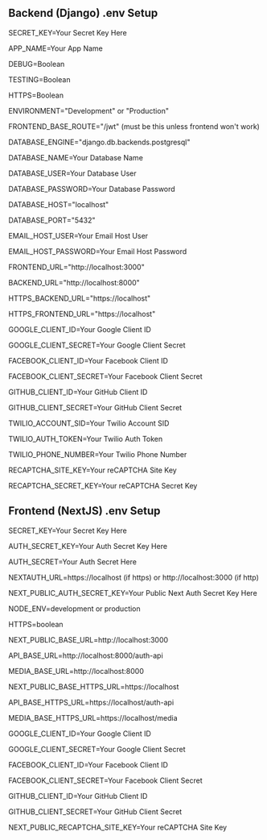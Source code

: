 ## Backend (Django) .env Setup

SECRET_KEY=Your Secret Key Here

APP_NAME=Your App Name

DEBUG=Boolean

TESTING=Boolean

HTTPS=Boolean

ENVIRONMENT="Development" or "Production"

FRONTEND_BASE_ROUTE="/jwt" (must be this unless frontend won't work)

DATABASE_ENGINE="django.db.backends.postgresql"

DATABASE_NAME=Your Database Name

DATABASE_USER=Your Database User

DATABASE_PASSWORD=Your Database Password

DATABASE_HOST="localhost"

DATABASE_PORT="5432"

EMAIL_HOST_USER=Your Email Host User

EMAIL_HOST_PASSWORD=Your Email Host Password

FRONTEND_URL="http://localhost:3000"

BACKEND_URL="http://localhost:8000"

HTTPS_BACKEND_URL="https://localhost"

HTTPS_FRONTEND_URL="https://localhost"

GOOGLE_CLIENT_ID=Your Google Client ID

GOOGLE_CLIENT_SECRET=Your Google Client Secret

FACEBOOK_CLIENT_ID=Your Facebook Client ID

FACEBOOK_CLIENT_SECRET=Your Facebook Client Secret

GITHUB_CLIENT_ID=Your GitHub Client ID

GITHUB_CLIENT_SECRET=Your GitHub Client Secret

TWILIO_ACCOUNT_SID=Your Twilio Account SID

TWILIO_AUTH_TOKEN=Your Twilio Auth Token

TWILIO_PHONE_NUMBER=Your Twilio Phone Number

RECAPTCHA_SITE_KEY=Your reCAPTCHA Site Key

RECAPTCHA_SECRET_KEY=Your reCAPTCHA Secret Key

## Frontend (NextJS) .env Setup

SECRET_KEY=Your Secret Key Here

AUTH_SECRET_KEY=Your Auth Secret Key Here

AUTH_SECRET=Your Auth Secret Here

NEXTAUTH_URL=https://localhost (if https) or http://localhost:3000 (if http)

NEXT_PUBLIC_AUTH_SECRET_KEY=Your Public Next Auth Secret Key Here

NODE_ENV=development or production

HTTPS=boolean

NEXT_PUBLIC_BASE_URL=http://localhost:3000

API_BASE_URL=http://localhost:8000/auth-api

MEDIA_BASE_URL=http://localhost:8000

NEXT_PUBLIC_BASE_HTTPS_URL=https://localhost

API_BASE_HTTPS_URL=https://localhost/auth-api

MEDIA_BASE_HTTPS_URL=https://localhost/media

GOOGLE_CLIENT_ID=Your Google Client ID

GOOGLE_CLIENT_SECRET=Your Google Client Secret

FACEBOOK_CLIENT_ID=Your Facebook Client ID

FACEBOOK_CLIENT_SECRET=Your Facebook Client Secret

GITHUB_CLIENT_ID=Your GitHub Client ID

GITHUB_CLIENT_SECRET=Your GitHub Client Secret

NEXT_PUBLIC_RECAPTCHA_SITE_KEY=Your reCAPTCHA Site Key
